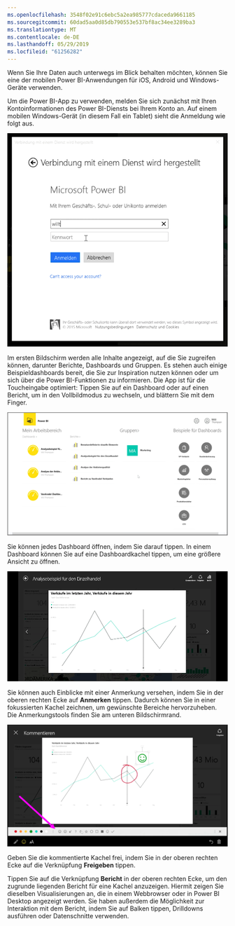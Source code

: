 ```yaml
---
ms.openlocfilehash: 3548f02e91c6ebc5a2ea985777cdaceda9661185
ms.sourcegitcommit: 60dad5aa0d85db790553e537bf8ac34ee3289ba3
ms.translationtype: MT
ms.contentlocale: de-DE
ms.lasthandoff: 05/29/2019
ms.locfileid: "61256282"
---
```

Wenn Sie Ihre Daten auch unterwegs im Blick behalten möchten, können Sie eine der mobilen Power BI-Anwendungen für iOS, Android und Windows-Geräte verwenden.

Um die Power BI-App zu verwenden, melden Sie sich zunächst mit Ihren Kontoinformationen des Power BI-Diensts bei Ihrem Konto an. Auf einem mobilen Windows-Gerät (in diesem Fall ein Tablet) sieht die Anmeldung wie folgt aus.

![](media/4-4a-power-bi-mobile/4-4a_1.png)

Im ersten Bildschirm werden alle Inhalte angezeigt, auf die Sie zugreifen können, darunter Berichte, Dashboards und Gruppen. Es stehen auch einige Beispieldashboards bereit, die Sie zur Inspiration nutzen können oder um sich über die Power BI-Funktionen zu informieren. Die App ist für die Toucheingabe optimiert: Tippen Sie auf ein Dashboard oder auf einen Bericht, um in den Vollbildmodus zu wechseln, und blättern Sie mit dem Finger.

![](media/4-4a-power-bi-mobile/4-4a_1a.png)

Sie können jedes Dashboard öffnen, indem Sie darauf tippen. In einem Dashboard können Sie auf eine Dashboardkachel tippen, um eine größere Ansicht zu öffnen.

![](media/4-4a-power-bi-mobile/4-4a_2.png)

Sie können auch Einblicke mit einer Anmerkung versehen, indem Sie in der oberen rechten Ecke auf **Anmerken** tippen. Dadurch können Sie in einer fokussierten Kachel zeichnen, um gewünschte Bereiche hervorzuheben. Die Anmerkungstools finden Sie am unteren Bildschirmrand.

![](media/4-4a-power-bi-mobile/4-4a_3.png)

Geben Sie die kommentierte Kachel frei, indem Sie in der oberen rechten Ecke auf die Verknüpfung **Freigeben** tippen.

Tippen Sie auf die Verknüpfung **Bericht** in der oberen rechten Ecke, um den zugrunde liegenden Bericht für eine Kachel anzuzeigen. Hiermit zeigen Sie dieselben Visualisierungen an, die in einem Webbrowser oder in Power BI Desktop angezeigt werden. Sie haben außerdem die Möglichkeit zur Interaktion mit dem Bericht, indem Sie auf Balken tippen, Drilldowns ausführen oder Datenschnitte verwenden.

